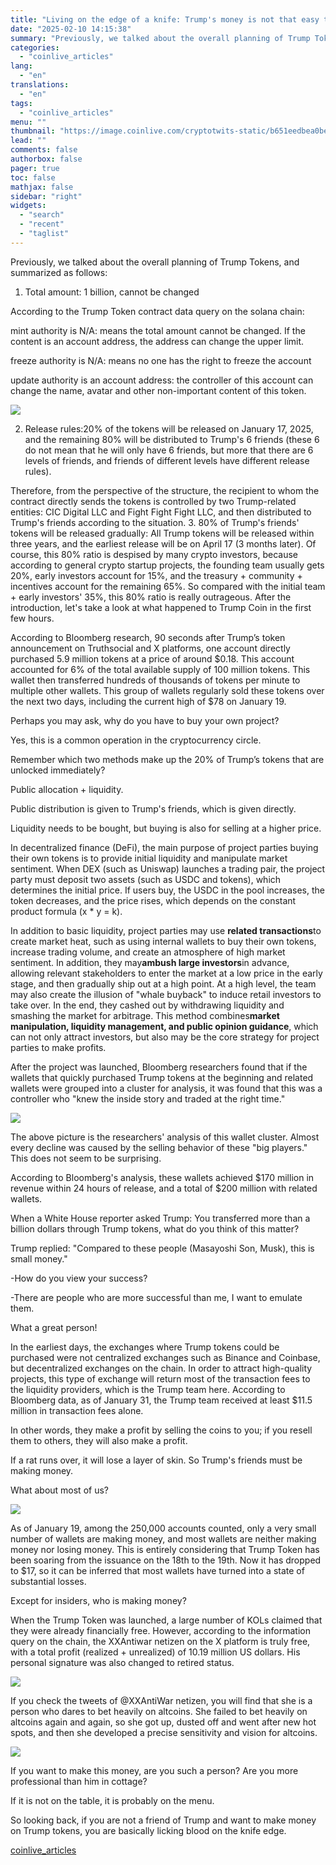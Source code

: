 ```yaml
---
title: "Living on the edge of a knife: Trump's money is not that easy to make"
date: "2025-02-10 14:15:38"
summary: "Previously, we talked about the overall planning of Trump Tokens, and summarized as follows:1. Total amount: 1 billion, cannot be changedAccording to the Trump Token contract data query on the solana chain:mint authority is N/A: means the total amount cannot be changed. If the content is an account address, the..."
categories:
  - "coinlive_articles"
lang:
  - "en"
translations:
  - "en"
tags:
  - "coinlive_articles"
menu: ""
thumbnail: "https://image.coinlive.com/cryptotwits-static/b651eedbea0be38c7c0c1fd54b77016e.jpg"
lead: ""
comments: false
authorbox: false
pager: true
toc: false
mathjax: false
sidebar: "right"
widgets:
  - "search"
  - "recent"
  - "taglist"
---
```


Previously, we talked about the overall planning of Trump Tokens, and summarized as follows:

1. Total amount: 1 billion, cannot be changed

According to the Trump Token contract data query on the solana chain:

mint authority is N/A: means the total amount cannot be changed. If the content is an account address, the address can change the upper limit.

freeze authority is N/A: means no one has the right to freeze the account

update authority is an account address: the controller of this account can change the name, avatar and other non-important content of this token. 

![](https://img.jinse.cn/7347846_image3.png)

2. Release rules:20% of the tokens will be released on January 17, 2025, and the remaining 80% will be distributed to Trump's 6 friends (these 6 do not mean that he will only have 6 friends, but more that there are 6 levels of friends, and friends of different levels have different release rules). 

Therefore, from the perspective of the structure, the recipient to whom the contract directly sends the tokens is controlled by two Trump-related entities: CIC Digital LLC and Fight Fight Fight LLC, and then distributed to Trump's friends according to the situation. 3. 80% of Trump's friends' tokens will be released gradually: All Trump tokens will be released within three years, and the earliest release will be on April 17 (3 months later). Of course, this 80% ratio is despised by many crypto investors, because according to general crypto startup projects, the founding team usually gets 20%, early investors account for 15%, and the treasury + community + incentives account for the remaining 65%. So compared with the initial team + early investors' 35%, this 80% ratio is really outrageous. After the introduction, let's take a look at what happened to Trump Coin in the first few hours. 

According to Bloomberg research, 90 seconds after Trump’s token announcement on Truthsocial and X platforms, one account directly purchased 5.9 million tokens at a price of around $0.18. This account accounted for 6% of the total available supply of 100 million tokens. This wallet then transferred hundreds of thousands of tokens per minute to multiple other wallets. This group of wallets regularly sold these tokens over the next two days, including the current high of $78 on January 19. 

Perhaps you may ask, why do you have to buy your own project? 

Yes, this is a common operation in the cryptocurrency circle. 

Remember which two methods make up the 20% of Trump’s tokens that are unlocked immediately? 

Public allocation + liquidity. 

Public distribution is given to Trump's friends, which is given directly. 

Liquidity needs to be bought, but buying is also for selling at a higher price. 

In decentralized finance (DeFi), the main purpose of project parties buying their own tokens is to provide initial liquidity and manipulate market sentiment. When DEX (such as Uniswap) launches a trading pair, the project party must deposit two assets (such as USDC and tokens), which determines the initial price. If users buy, the USDC in the pool increases, the token decreases, and the price rises, which depends on the constant product formula (x \* y = k). 

In addition to basic liquidity, project parties may use **related transactions**to create market heat, such as using internal wallets to buy their own tokens, increase trading volume, and create an atmosphere of high market sentiment. In addition, they may**ambush large investors**in advance, allowing relevant stakeholders to enter the market at a low price in the early stage, and then gradually ship out at a high point. At a high level, the team may also create the illusion of "whale buyback" to induce retail investors to take over. In the end, they cashed out by withdrawing liquidity and smashing the market for arbitrage. This method combines**market manipulation, liquidity management, and public opinion guidance**, which can not only attract investors, but also may be the core strategy for project parties to make profits. 

After the project was launched, Bloomberg researchers found that if the wallets that quickly purchased Trump tokens at the beginning and related wallets were grouped into a cluster for analysis, it was found that this was a controller who "knew the inside story and traded at the right time." 

![](https://img.jinse.cn/7347847_image3.png)

The above picture is the researchers' analysis of this wallet cluster. Almost every decline was caused by the selling behavior of these "big players." This does not seem to be surprising. 

According to Bloomberg's analysis, these wallets achieved $170 million in revenue within 24 hours of release, and a total of $200 million with related wallets. 

When a White House reporter asked Trump: You transferred more than a billion dollars through Trump tokens, what do you think of this matter? 

Trump replied: "Compared to these people (Masayoshi Son, Musk), this is small money." 

-How do you view your success? 

-There are people who are more successful than me, I want to emulate them. 

What a great person! 

In the earliest days, the exchanges where Trump tokens could be purchased were not centralized exchanges such as Binance and Coinbase, but decentralized exchanges on the chain. In order to attract high-quality projects, this type of exchange will return most of the transaction fees to the liquidity providers, which is the Trump team here. According to Bloomberg data, as of January 31, the Trump team received at least $11.5 million in transaction fees alone. 

In other words, they make a profit by selling the coins to you; if you resell them to others, they will also make a profit. 

If a rat runs over, it will lose a layer of skin. So Trump's friends must be making money. 

What about most of us? 

![](https://img.jinse.cn/7347848_image3.png)

As of January 19, among the 250,000 accounts counted, only a very small number of wallets are making money, and most wallets are neither making money nor losing money. This is entirely considering that Trump Token has been soaring from the issuance on the 18th to the 19th. Now it has dropped to $17, so it can be inferred that most wallets have turned into a state of substantial losses. 

Except for insiders, who is making money? 

When the Trump Token was launched, a large number of KOLs claimed that they were already financially free. However, according to the information query on the chain, the XXAntiwar netizen on the X platform is truly free, with a total profit (realized + unrealized) of 10.19 million US dollars. His personal signature was also changed to retired status. 

![](https://img.jinse.cn/7347849_image3.png)

If you check the tweets of @XXAntiWar netizen, you will find that she is a person who dares to bet heavily on altcoins. She failed to bet heavily on altcoins again and again, so she got up, dusted off and went after new hot spots, and then she developed a precise sensitivity and vision for altcoins. 

![](https://img.jinse.cn/7347850_image3.png)

If you want to make this money, are you such a person? Are you more professional than him in cottage? 

If it is not on the table, it is probably on the menu. 

So looking back, if you are not a friend of Trump and want to make money on Trump tokens, you are basically licking blood on the knife edge.

[coinlive_articles](https://www.coinlive.com/news/living-on-the-edge-of-a-knife-trump-s-money-is)
